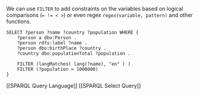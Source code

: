We can use `FILTER` to add constraints on the variables based on logical comparisons (`= != < >`) or even regex `regex(variable, pattern)` and other functions.

```SPARQL
SELECT ?person ?name ?country ?population WHERE {
	?person a dbo:Person .
	?person rdfs:label ?name .
	?person dbo:birthPlace ?country .
	?country dbo:populationTotal ?population .
	
	FILTER (langMatches( lang(?name), "en" ) )
	FILTER (?population > 1000000)
}
```


[[SPARQL Query Language]]
[[SPARQL Select Query]]